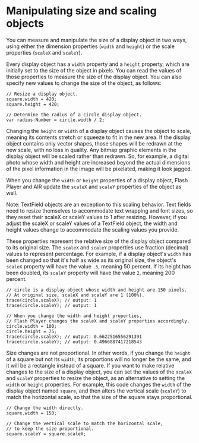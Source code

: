 # Manipulating size and scaling objects

You can measure and manipulate the size of a display object in two ways, using
either the dimension properties (`width` and `height`) or the scale properties
(`scaleX` and `scaleY`).

Every display object has a `width` property and a `height` property, which are
initially set to the size of the object in pixels. You can read the values of
those properties to measure the size of the display object. You can also specify
new values to change the size of the object, as follows:

    // Resize a display object.
    square.width = 420;
    square.height = 420;

    // Determine the radius of a circle display object.
    var radius:Number = circle.width / 2;

Changing the `height` or `width` of a display object causes the object to scale,
meaning its contents stretch or squeeze to fit in the new area. If the display
object contains only vector shapes, those shapes will be redrawn at the new
scale, with no loss in quality. Any bitmap graphic elements in the display
object will be scaled rather than redrawn. So, for example, a digital photo
whose width and height are increased beyond the actual dimensions of the pixel
information in the image will be pixelated, making it look jagged.

When you change the `width` or `height` properties of a display object, Flash
Player and AIR update the `scaleX` and `scaleY` properties of the object as
well.

Note: TextField objects are an exception to this scaling behavior. Text fields
need to resize themselves to accommodate text wrapping and font sizes, so they
reset their scaleX or scaleY values to 1 after resizing. However, if you adjust
the scaleX or scaleY values of a TextField object, the width and height values
change to accommodate the scaling values you provide.

These properties represent the relative size of the display object compared to
its original size. The `scaleX` and `scaleY` properties use fraction (decimal)
values to represent percentage. For example, if a display object's `width` has
been changed so that it's half as wide as its original size, the object's
`scaleX` property will have the value `.5`, meaning 50 percent. If its height
has been doubled, its `scaleY` property will have the value `2`, meaning 200
percent.

    // circle is a display object whose width and height are 150 pixels.
    // At original size, scaleX and scaleY are 1 (100%).
    trace(circle.scaleX); // output: 1
    trace(circle.scaleY); // output: 1

    // When you change the width and height properties,
    // Flash Player changes the scaleX and scaleY properties accordingly.
    circle.width = 100;
    circle.height = 75;
    trace(circle.scaleX); // output: 0.6622516556291391
    trace(circle.scaleY); // output: 0.4966887417218543

Size changes are not proportional. In other words, if you change the `height` of
a square but not its `width`, its proportions will no longer be the same, and it
will be a rectangle instead of a square. If you want to make relative changes to
the size of a display object, you can set the values of the `scaleX` and
`scaleY` properties to resize the object, as an alternative to setting the
`width` or `height` properties. For example, this code changes the `width` of
the display object named `square`, and then alters the vertical scale (`scaleY`)
to match the horizontal scale, so that the size of the square stays
proportional.

    // Change the width directly.
    square.width = 150;

    // Change the vertical scale to match the horizontal scale,
    // to keep the size proportional.
    square.scaleY = square.scaleX;
